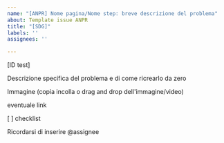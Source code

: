 ```yaml
---
name: "[ANPR] Nome pagina/Nome step: breve descrizione del problema"
about: Template issue ANPR
title: "[SDG]"
labels: ''
assignees: ''

---
```


[ID test]

Descrizione specifica del problema e di come ricrearlo da zero

Immagine (copia incolla o drag and drop dell'immagine/video)

eventuale link

[ ] checklist

Ricordarsi di inserire @assignee
